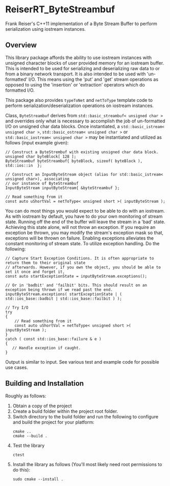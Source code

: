 # ReiserRT_ByteStreambuf

Frank Reiser's C++11 implementation of a Byte Stream Buffer to perform serialization using iostream instances.

## Overview
This library package affords the ability to use iostream instances with unsigned character blocks
of user provided memory for an iostream buffer. This is intended to be used for serializing and deserializing
raw data to or from a binary network transport. It is also intended to be used with 'un-formatted' I/O.
This means using the 'put' and 'get' stream operations as opposed to using the 'insertion' or 'extraction'
operators which do formatted I/O.

This package also provides `typeToNet` and `netToType` template code to perform serialization/deserialization
operations on iostream instances.

Class, `ByteStreambuf` derives from `std::basic_streambuf< unsigned char >` and overrides only what
is necessary to accomplish the job of un-formatted I/O on unsigned char data blocks. Once instantiated,
a `std::basic_istream< unsigned char >`, `std::basic_ostream< unsigned char >` or `std::basic_iostream< unsigned char >`
may be instantiated and utilized as follows (input example given):
  ```
  // Construct a ByteStrembuf with existing unsigned char data block.
  unsigned char byteBlock[ 128 ]; 
  ByteStreambuf byteStreambuf{ byteBlock, sizeof( byteBlock ), std::ios::in  };
  
  // Construct an InputByteStream object (alias for std::basic_istream< unsigned char>), associating
  // our instance of ByteStreambuf
  InputByteStream inputByteStream{ &byteStreambuf };

  // Read something from it
  const auto uShortVal = netToType< unsigned short >( inputByteStream );
  ```

You can do most things you would expect to be able to do with an iostream. As with iostream by default,
you have to do your own monitoring of stream state. Running off the end of the buffer
will leave the stream in a 'bad' state. Achieving this state alone, will not throw an exception.
If you require an exception be thrown, you may modify the stream's exception mask so that, exceptions will
be thrown on failure. Enabling exceptions alleviates the constant monitoring of stream state.
To utilize exception handling. Do the following:

  ```
  // Capture Start Exception Conditions. It is often appropriate to return them to their original state
  // afterwards. However, if you own the object, you should be able to set it once and forget it,
  const auto startExceptionState = inputByteStream.exceptions();
  
  // Or in 'badbit' and 'failbit' bits. This should result on an exception being thrown if we read past the end.
  inputByteStream.exceptions( startExceptionState | ( std::ios_base::badbit | std::ios_base::failbit ) );

  // Try I/O
  try
  {
      // Read something from it
      const auto uShortVal = netToType< unsigned short >( inputByteStream );
  }
  catch ( const std::ios_base::failure & e )
  {
     // Handle exception if caught.
  }
  ```

Output is similar to input. See various test and example code for possible use cases.

## Building and Installation
Roughly as follows:
1) Obtain a copy of the project
2) Create a build folder within the project root folder.
3) Switch directory to the build folder and run the following
   to configure and build the project for your platform:
   ```
   cmake ..
   cmake --build .
   ```
4) Test the library
   ```
   ctest
   ```
5) Install the library as follows (You'll most likely
   need root permissions to do this):
   ```
   sudo cmake --install .
   ```
   
